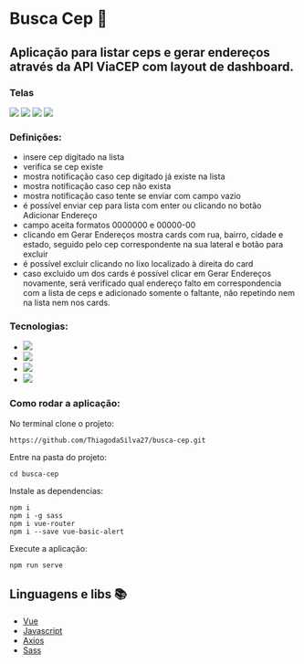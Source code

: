 # Busca Cep :green_heart:
## Aplicação para listar ceps e gerar endereços através da API ViaCEP com layout de dashboard.

### Telas
<div>
  <img src="https://user-images.githubusercontent.com/58118544/170554693-684b7768-ed36-4ed0-980a-d69fa2719fa3.png"/>
  <img src="https://user-images.githubusercontent.com/58118544/170554695-15744bd7-30a4-4545-8bc6-4e7fe437e801.png"/>
  <img src="https://user-images.githubusercontent.com/58118544/170554697-dca1db72-367a-4cc3-a746-4383b4703f70.png"/>
  <img src="https://user-images.githubusercontent.com/58118544/170554687-ce323b8a-2c75-4072-b9a4-0c66f4759f44.png"/>
 </div>

### Definições:
- insere cep digitado na lista
- verifica se cep existe
- mostra notificação caso cep digitado já existe na lista
- mostra notificação caso cep não exista
- mostra notificação caso tente se enviar com campo vazio
- é possível enviar cep para lista com enter ou clicando no botão Adicionar Endereço
- campo aceita formatos 0000000 e 00000-00
- clicando em Gerar Endereços mostra cards com rua, bairro, cidade e estado, seguido pelo cep correspondente na sua lateral e botão para excluir
- é possível excluir clicando no lixo localizado à direita do card
- caso excluido um dos cards é possível clicar em Gerar Endereços novamente, será verificado qual endereço falto em correspondencia com a lista de ceps e adicionado somente o faltante, não repetindo nem na lista nem nos cards.

### Tecnologias:
- <img src="https://img.shields.io/static/v1?label=vue&message=framework&color=green&style=for-the-badge&logo=Vue"/>
- <img src="https://img.shields.io/static/v1?label=axios&message=Request&color=blueviolet&style=for-the-badge&logo=AXIOS"/>
- <img src="https://img.shields.io/static/v1?label=javascript&message=Programming%20language&color=yellow&style=for-the-badge&logo=JAVASCRIPT"/>
- <img src="https://img.shields.io/static/v1?label=sass&message=Style Sheets&color=pink&style=for-the-badge&logo=SASS"/>

### Como rodar a aplicação:
No terminal clone o projeto:
```
https://github.com/ThiagodaSilva27/busca-cep.git
```
Entre na pasta do projeto:
```
cd busca-cep
```
Instale as dependencias:
```
npm i
npm i -g sass
npm i vue-router
npm i --save vue-basic-alert

```
Execute a aplicação:
```
npm run serve
```

## Linguagens e libs :books:

- [Vue](https://devdocs.io/vue/)
- [Javascript](https://developer.mozilla.org/pt-BR/docs/Web/JavaScript)
- [Axios](https://www.npmjs.com/package/axios)
- [Sass](https://sass-lang.com/)
